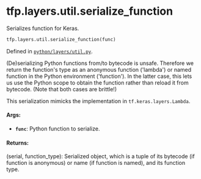 <div itemscope itemtype="http://developers.google.com/ReferenceObject">
<meta itemprop="name" content="tfp.layers.util.serialize_function" />
<meta itemprop="path" content="Stable" />
</div>

# tfp.layers.util.serialize_function

Serializes function for Keras.

``` python
tfp.layers.util.serialize_function(func)
```



Defined in [`python/layers/util.py`](https://github.com/tensorflow/probability/tree/master/tensorflow_probability/python/layers/util.py).

<!-- Placeholder for "Used in" -->

(De)serializing Python functions from/to bytecode is unsafe. Therefore we
return the function's type as an anonymous function ('lambda') or named
function in the Python environment ('function'). In the latter case, this lets
us use the Python scope to obtain the function rather than reload it from
bytecode. (Note that both cases are brittle!)

This serialization mimicks the implementation in `tf.keras.layers.Lambda`.

#### Args:


* <b>`func`</b>: Python function to serialize.


#### Returns:

(serial, function_type): Serialized object, which is a tuple of its
bytecode (if function is anonymous) or name (if function is named), and its
function type.
